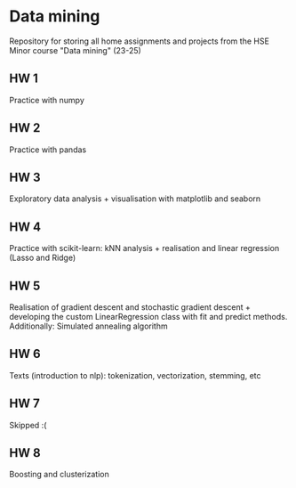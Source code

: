 # Data mining
Repository for storing all home assignments and projects from the HSE Minor course "Data mining" (23-25)
## HW 1
Practice with numpy
## HW 2 
Practice with pandas
## HW 3
Exploratory data analysis + visualisation with matplotlib and seaborn
## HW 4
Practice with scikit-learn: kNN analysis + realisation and linear regression (Lasso and Ridge)
## HW 5
Realisation of gradient descent and stochastic gradient descent + developing the custom LinearRegression class with fit and predict methods. Additionally: Simulated annealing algorithm
## HW 6
Texts (introduction to nlp): tokenization, vectorization, stemming, etc
## HW 7
Skipped :(
## HW 8
Boosting and clusterization
